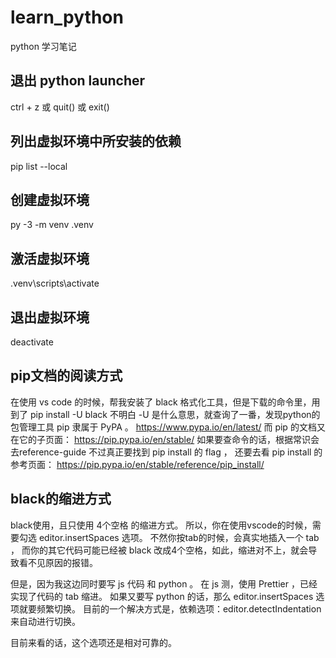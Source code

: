 # learn_python

python 学习笔记

## 退出 python launcher

ctrl + z
或
quit()
或
exit()

## 列出虚拟环境中所安装的依赖
pip list --local

## 创建虚拟环境
py -3 -m venv .venv

## 激活虚拟环境
.venv\scripts\activate

## 退出虚拟环境
deactivate

## pip文档的阅读方式
在使用 vs code 的时候，帮我安装了 black 格式化工具，但是下载的命令里，用到了
pip install -U black
不明白 -U 是什么意思，就查询了一番，发现python的包管理工具 pip 隶属于 PyPA 。
https://www.pypa.io/en/latest/
而 pip 的文档又在它的子页面：
https://pip.pypa.io/en/stable/
如果要查命令的话，根据常识会去reference-guide
不过真正要找到 pip install 的 flag ，
还要去看 pip install 的参考页面：
https://pip.pypa.io/en/stable/reference/pip_install/

## black的缩进方式
black使用，且只使用 4个空格 的缩进方式。
所以，你在使用vscode的时候，需要勾选 editor.insertSpaces 选项。
不然你按tab的时候，会真实地插入一个 tab ，
而你的其它代码可能已经被 black 改成4个空格，如此，缩进对不上，就会导致看不见原因的报错。

但是，因为我这边同时要写 js 代码 和 python 。
在 js 测，使用 Prettier ，已经实现了代码的 tab 缩进。
如果又要写 python 的话，那么 editor.insertSpaces 选项就要频繁切换。
目前的一个解决方式是，依赖选项：editor.detectIndentation 来自动进行切换。

目前来看的话，这个选项还是相对可靠的。



